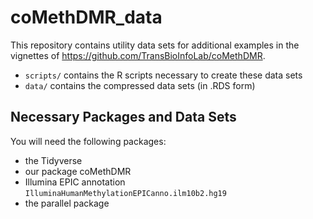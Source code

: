 # coMethDMR_data
This repository contains utility data sets for additional examples in the vignettes of <https://github.com/TransBioInfoLab/coMethDMR>.

- `scripts/` contains the R scripts necessary to create these data sets
- `data/` contains the compressed data sets (in .RDS form)

## Necessary Packages and Data Sets
You will need the following packages:

- the Tidyverse
- our package coMethDMR
- Illumina EPIC annotation `IlluminaHumanMethylationEPICanno.ilm10b2.hg19`
- the parallel package
